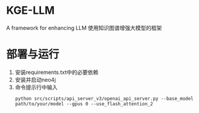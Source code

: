 # KGE-LLM
A framework for enhancing LLM
使用知识图谱增强大模型的框架

# 部署与运行
1. 安装requirements.txt中的必要依赖
2. 安装并启动neo4j
3. 命令提示行中输入
   ```
   python src/scripts/api_server_v3/openai_api_server.py --base_model path/to/your/model --gpus 0 --use_flash_attention_2
   ```
